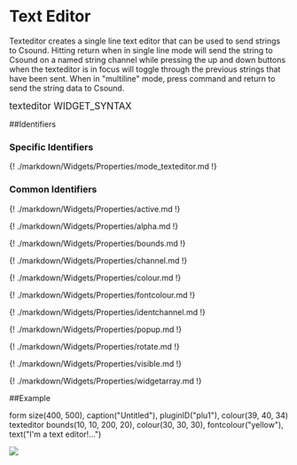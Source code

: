 # Text Editor

Texteditor creates a single line text editor that can be used to send strings to Csound. Hitting return when in single line mode will send the string to Csound on a named string channel while pressing the up and down buttons when the texteditor is in focus will toggle through the previous strings that have been sent. When in "multiline" mode, press command and return to send the string data to Csound. 

<big></pre>
texteditor WIDGET_SYNTAX
</pre></big>

<!--(End of syntax)/-->

##Identifiers
### Specific Identifiers

{! ./markdown/Widgets/Properties/mode_texteditor.md !} 

### Common Identifiers

{! ./markdown/Widgets/Properties/active.md !} 

{! ./markdown/Widgets/Properties/alpha.md !} 

{! ./markdown/Widgets/Properties/bounds.md !} 
 
{! ./markdown/Widgets/Properties/channel.md !} 

{! ./markdown/Widgets/Properties/colour.md !} 

{! ./markdown/Widgets/Properties/fontcolour.md !}   

{! ./markdown/Widgets/Properties/identchannel.md !} 

{! ./markdown/Widgets/Properties/popup.md !} 

{! ./markdown/Widgets/Properties/rotate.md !} 

{! ./markdown/Widgets/Properties/visible.md !} 

{! ./markdown/Widgets/Properties/widgetarray.md !}  

<!--(End of identifiers)/-->

##Example

<Cabbage>
form size(400, 500), caption("Untitled"), pluginID("plu1"), colour(39, 40, 34)
texteditor bounds(10, 10, 200, 20), colour(30, 30, 30), fontcolour("yellow"), text("I'm a text editor!...")
</Cabbage>

![](../images/texteditorExample.png)